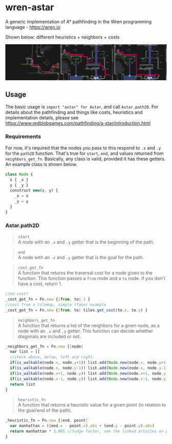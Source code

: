 # wren-astar

A generic implementation of A* pathfinding in the Wren programming language - https://wren.io

Shown below: different heuristics + neighbors + costs

![](images/image.jpg)

## Usage

The basic usage is `import "astar" for Astar`, and call `Astar.path2D`.
For details about the pathfinding and things like costs, heuristics and implementation
details, please see https://www.redblobgames.com/pathfinding/a-star/introduction.html

### Requirements
For now, it's required that the nodes you pass to this respond to `.x` and `.y` for the `path2D` function.
That's true for `start`, `end`, and values returned from `neighbors_get_fn`.
Basically, any class is valid, provided it has these getters. An example class is shown below.

```js
class Node {
  x { _x }
  y { _y }
  construct new(x, y) {
    _x = x
    _y = y
  }
}
```

### Astar.path2D

> `start`   
A node with an `.x` and `.y` getter that is the beginning of the path.

> `end`   
A node with an `.x` and `.y` getter that is the goal for the path.

> `cost_get_fn`   
A function that returns the traversal cost for a node given to the function.
This function passes a `from` node and a `to` node. if you don't have a cost, return 1.
```js
//no cost?
_cost_get_fn = Fn.new {|from, to| 1 }
//cost from a tilemap, simple (fake) example
_cost_get_fn = Fn.new {|from, to| tiles.get_cost(to.x, to.y) }
```

> `neighbors_get_fn`   
A function that returns a list of the neighbors for a given node, as a node with an `.x` and `.y` getter.
This function can decide whether diagonals are included or not.
```js
_neighbors_get_fn = Fn.new {|node|
  var list = []
  //check above, below, left and right.
  if(is_walkable(node.x, node.y+1)) list.add(Node.new(node.x, node.y+1))
  if(is_walkable(node.x, node.y-1)) list.add(Node.new(node.x, node.y-1))
  if(is_walkable(node.x+1, node.y)) list.add(Node.new(node.x+1, node.y))
  if(is_walkable(node.x-1, node.y)) list.add(Node.new(node.x-1, node.y))
  return list
}
```

> `heuristic_fn`   
A function that returns a heuristic value for a given point (in relation to the goal/end of the path).
```js
_heuristic_fn = Fn.new {|end, point|
  var manhattan = ((end.x - point.x).abs + (end.y - point.y).abs)
  return manhattan * 1.001 //fudge factor, see the linked articles on pathfinding
}
```